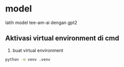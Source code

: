 # model

latih model tee-am-ai dengan gpt2

## Aktivasi virtual environment di cmd

1. buat virtual environment
```bash
python -m venv .venv
```